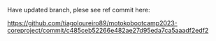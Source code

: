 Have updated branch, plese see ref commit here:

https://github.com/tiagoloureiro89/motokobootcamp2023-coreproject/commit/c485ceb52266e482ae27d95eda7ca5aaadf2edf2